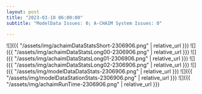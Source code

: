 ```yaml
---
layout: post
title: "2023-03-10 06:00:00"
subtitle: "ModelData Issues: 0; A-CHAIM System Issues: 0"

---
```


![]({{ "/assets/img/achaimDataStatsShort-2306906.png" | relative_url }})
![]({{ "/assets/img/achaimDataStatsLong00-2306906.png" | relative_url }})
![]({{ "/assets/img/achaimDataStatsLong01-2306906.png" | relative_url }})
![]({{ "/assets/img/achaimDataStatsLong02-2306906.png" | relative_url }})
![]({{ "/assets/img/modelDataDataStats-2306906.png" | relative_url }})
![]({{ "/assets/img/modelDataStationStats-2306906.png" | relative_url }})
![]({{ "/assets/img/achaimRunTime-2306906.png" | relative_url }})



